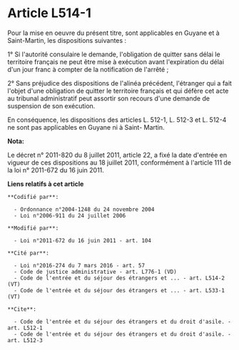 # Article L514-1

Pour la mise en oeuvre du présent titre, sont applicables en Guyane et à Saint-Martin, les dispositions suivantes : 

1° Si l'autorité consulaire le demande, l'obligation de quitter sans délai le territoire français ne peut être mise à
exécution avant l'expiration du délai d'un jour franc à compter de la notification de l'arrêté ; 

2° Sans préjudice des dispositions de l'alinéa précédent, l'étranger qui a fait l'objet d'une obligation de quitter le
territoire français et qui défère cet acte au tribunal administratif peut assortir son recours d'une demande de suspension de
son exécution. 

En conséquence, les dispositions des articles L. 512-1, L. 512-3 et L. 512-4 ne sont pas applicables en Guyane ni à Saint-
Martin.

**Nota:**

Le décret n° 2011-820 du 8 juillet 2011, article 22, a fixé la date d'entrée en vigueur de ces dispositions au 18 juillet
2011, conformément à l'article 111 de la loi n° 2011-672 du 16 juin 2011.

**Liens relatifs à cet article**

	**Codifié par**:

	  - Ordonnance n°2004-1248 du 24 novembre 2004
	  - Loi n°2006-911 du 24 juillet 2006

	**Modifié par**:

	  - Loi n°2011-672 du 16 juin 2011 - art. 104

	**Cité par**:

	  - Loi n°2016-274 du 7 mars 2016 - art. 57
	  - Code de justice administrative - art. L776-1 (VD)
	  - Code de l'entrée et du séjour des étrangers et ... - art. L514-2 (VT)
	  - Code de l'entrée et du séjour des étrangers et ... - art. L533-1 (VT)

	**Cite**:

	  - Code de l'entrée et du séjour des étrangers et du droit d'asile. - art. L512-1
	  - Code de l'entrée et du séjour des étrangers et du droit d'asile. - art. L512-3
